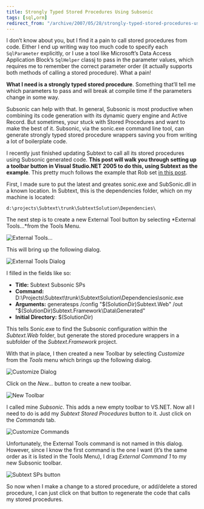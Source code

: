 ```yaml
---
title: Strongly Typed Stored Procedures Using Subsonic
tags: [sql,orm]
redirect_from: "/archive/2007/05/28/strongly-typed-stored-procedures-using-subsonic.aspx/"
---
```


I don’t know about you, but I find it a pain to call stored procedures
from code. Either I end up writing way too much code to specify each
`SqlParameter` explicitly, or I use a tool like Microsoft’s Data Access
Application Block’s `SqlHelper` classj to pass in the parameter values,
which requires me to remember the correct parameter order (it actually
supports both methods of calling a stored procedure). What a pain!

**What I need is a strongly typed stored procedure**. Something that’ll
tell me which parameters to pass and will break at compile time if the
parameters change in some way.

Subsonic can help with that. In general, Subsonic is most productive
when combining its code generation with its dynamic query engine and
Active Record. But sometimes, your stuck with Stored Procedures and want
to make the best of it. Subsonic, via the sonic.exe command line tool,
can generate strongly typed stored procedure wrappers saving you from
writing a lot of boilerplate code.

I recently just finished updating Subtext to call all its stored
procedures using Subsonic generated code. **This post will walk you
through setting up a toolbar button in Visual Studio.NET 2005 to do
this, using Subtext as the example**. This pretty much follows the
example that Rob set [in this
post](http://blog.wekeroad.com/archive/2007/01/13/SubSonic-Console-Groovy-VS-Shortcuts.aspx "Groovy VS Shortcuts").

First, I made sure to put the latest and greates sonic.exe and
SubSonic.dll in a known location. In Subtext, this is the dependencies
folder, which on my machine is located:

`d:\projects\Subtext\trunk\SubtextSolution\Dependencies\`

The next step is to create a new External Tool button by selecting
*External Tools...*from the Tools Menu.

![External
Tools...](https://haacked.com/images/haacked_com/WindowsLiveWriter/VS.NETShortcutForGeneratingStoredProcCal_145CA/vsexternaltools4.png)

This will bring up the following dialog.

![External Tools
Dialog](https://haacked.com/images/haacked_com/WindowsLiveWriter/VS.NETShortcutForGeneratingStoredProcCal_145CA/ExternalTools24.png)

I filled in the fields like so:

-   **Title:** Subtext Subsonic SPs
-   **Command:**
    D:\\Projects\\Subtext\\trunk\\SubtextSolution\\Dependencies\\sonic.exe
-   **Arguments:** generatesps /config "\$(SolutionDir)Subtext.Web" /out
    "\$(SolutionDir)Subtext.Framework\\Data\\Generated"
-   **Initial Directory:** \$(SolutionDir)

This tells Sonic.exe to find the Subsonic configuration within the
*Subtext.Web* folder, but generate the stored procedure wrappers in a
subfolder of the *Subtext.Framework* project.

With that in place, I then created a new Toolbar by selecting
*Customize* from the *Tools* menu which brings up the following dialog.

![Customize
Dialog](https://haacked.com/images/haacked_com/WindowsLiveWriter/VS.NETShortcutForGeneratingStoredProcCal_145CA/Customize4.png)

Click on the *New...* button to create a new toolbar.

![New
Toolbar](https://haacked.com/images/haacked_com/WindowsLiveWriter/VS.NETShortcutForGeneratingStoredProcCal_145CA/NewToolbar5.png)

I called mine *Subsonic*. This adds a new empty toolbar to VS.NET. Now
all I need to do is add my *Subtext Stored Procedures* button to it.
Just click on the *Commands* tab.

![Customize
Commands](https://haacked.com/images/haacked_com/WindowsLiveWriter/VS.NETShortcutForGeneratingStoredProcCal_145CA/vssubsoniccommandsdialog4.png)

Unfortunately, the External Tools command is not named in this dialog.
However, since I know the first command is the one I want (it’s the same
order as it is listed in the Tools Menu), I drag *External Command 1* to
my new Subsonic toolbar.

![Subtext SPs
button](https://haacked.com/images/haacked_com/WindowsLiveWriter/VS.NETShortcutForGeneratingStoredProcCal_145CA/subtextsptoolbarbutton4.png)

So now when I make a change to a stored procedure, or add/delete a
stored procedure, I can just click on that button to regenerate the code
that calls my stored procedures.
